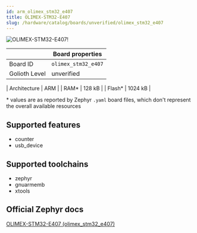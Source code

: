 ```yaml
---
id: arm_olimex_stm32_e407
title: OLIMEX-STM32-E407
slug: /hardware/catalog/boards/unverified/olimex_stm32_e407
---
```


[//]: # (This is an auto-generated file, do not edit! Changes to it will be lost upon re-generation)

![OLIMEX-STM32-E407!](/img/boards/arm/olimex_stm32_e407.png "OLIMEX-STM32-E407")

|                | Board properties     |
| -------------  | -------------------- |
| Board ID       | `olimex_stm32_e407` |
| Golioth Level  | unverified       |

| Architecture   | ARM |
| RAM*           | 128 kB |
| Flash*         | 1024 kB |

\* values are as reported by Zephyr `.yaml` board files, which don't represent the overall available resources



## Supported features

* counter
* usb_device

## Supported toolchains

* zephyr
* gnuarmemb
* xtools

## Official Zephyr docs

[OLIMEX-STM32-E407 (olimex_stm32_e407)](https://docs.zephyrproject.org/latest/boards/arm/olimex_stm32_e407/doc/index.html)
